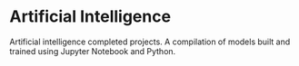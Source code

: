# Artificial Intelligence
 Artificial intelligence completed projects. A compilation of models built and trained using Jupyter Notebook and Python.

